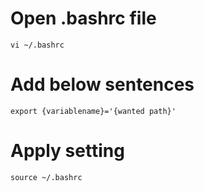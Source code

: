 # Open .bashrc file
```
vi ~/.bashrc
```

# Add below sentences
```
export {variablename}='{wanted path}'
```

# Apply setting
```
source ~/.bashrc
```
